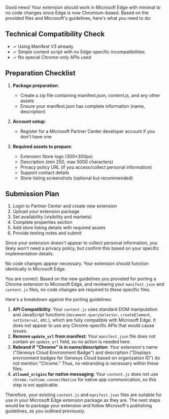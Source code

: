 
Good news! Your extension should work in Microsoft Edge with minimal to no code changes since Edge is now Chromium-based. Based on the provided files and Microsoft's guidelines, here's what you need to do:

## Technical Compatibility Check
- ✓ Using Manifest V3 already
- ✓ Simple content script with no Edge-specific incompatibilities
- ✓ No special Chrome-only APIs used

## Preparation Checklist
1. **Package preparation**:
   - Create a zip file containing manifest.json, content.js, and any other assets
   - Ensure your manifest.json has complete information (name, description)

2. **Account setup**:
   - Register for a Microsoft Partner Center developer account if you don't have one

3. **Required assets to prepare**:
   - Extension Store logo (300×300px)
   - Description (min 250, max 5000 characters)
   - Privacy policy URL (if you access/collect personal information)
   - Support contact details
   - Store listing screenshots (optional but recommended)

## Submission Plan
1. Login to Partner Center and create new extension
2. Upload your extension package
3. Set availability (visibility and markets)
4. Complete properties section
5. Add store listing details with required assets
6. Provide testing notes and submit

Since your extension doesn't appear to collect personal information, you likely won't need a privacy policy, but confirm this based on your specific implementation details.

No code changes appear necessary. Your extension should function identically in Microsoft Edge.




You are correct. Based on the new guidelines you provided for porting a Chrome extension to Microsoft Edge, and reviewing your `manifest.json` and `content.js` files, no code changes are required to these specific files.

Here's a breakdown against the porting guidelines:

1.  **API Compatibility**: Your `content.js` uses standard DOM manipulation and JavaScript functions (`document.querySelector`, `createElement`, `setInterval`, etc.), which are fully compatible with Microsoft Edge. It does not appear to use any Chrome-specific APIs that would cause issues.
2.  **Remove `update_url` from manifest**: Your `manifest.json` file does not contain an `update_url` field, so no action is needed here.
3.  **Rebrand if "Chrome" is in name/description**: Your extension's name ("Genesys Cloud Environment Badge") and description ("Displays environment badges for Genesys Cloud based on organization ID") do not mention "Chrome." Thus, no rebranding is necessary within these files.
4.  **`allowed_origins` for native messaging**: Your `content.js` does not use `chrome.runtime.connectNative` for native app communication, so this step is not applicable.

Therefore, your existing `content.js` and `manifest.json` files are suitable for use in your Microsoft Edge extension package as they are. The next steps would be to package your extension and follow Microsoft's publishing guidelines, as you outlined previously.
